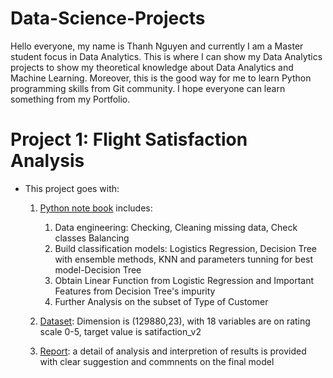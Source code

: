 # Data-Science-Projects

Hello everyone, my name is Thanh Nguyen and currently I am a Master student focus in Data Analytics. This is where I can show my Data Analytics projects to show my theoretical knowledge about Data Analytics and Machine Learning. Moreover, this is the good way for me to learn Python programming skills from Git community. I hope everyone can learn something from my Portfolio. 

# Project 1: Flight Satisfaction Analysis
* This project goes with:
  1. [Python note book]((https://github.com/ThanhNg1712/Data-Science-Projects/blob/main/Flight%20Satisfaction/flight_satisfaction.ipynb)) includes:
      1. Data engineering: Checking, Cleaning missing data, Check classes Balancing
      2. Build classification models: Logistics Regression, Decision Tree with ensemble methods, KNN and parameters tunning for best model-Decision Tree
      3. Obtain Linear Function from Logistic Regression and Important Features from Decision Tree's impurity 
      4. Further Analysis on the subset of Type of Customer

  2. [Dataset](https://github.com/ThanhNg1712/Data-Science-Projects/blob/main/Flight%20Satisfaction/satisfaction_2015.xlsx): Dimension is (129880,23), with 18    variables are on rating scale 0-5, target value is satifaction_v2
  3. [Report](https://github.com/ThanhNg1712/Data-Science-Projects/blob/main/Flight%20Satisfaction/Flight_Satisfaction_report.pdf): a detail of analysis and interpretion of results is provided with clear suggestion and commnents on the final model
